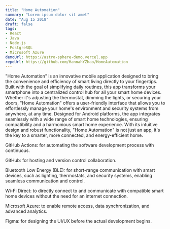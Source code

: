 ```yaml
---
title: "Home Automation"
summary: "Lorem ipsum dolor sit amet"
date: "Aug 15 2018"
draft: false
tags:
- React
- Java
- Node.js
- PostgreSQL
- Microsoft Azure
demoUrl: https://astro-sphere-demo.vercel.app
repoUrl: https://github.com/HannahYZhao/HomeAutomation
---
```


"Home Automation" is an innovative mobile application designed to bring the convenience and efficiency of smart living directly to your fingertips. Built with the goal of simplifying daily routines, this app transforms your smartphone into a centralized control hub for all your smart home devices. Whether it's adjusting the thermostat, dimming the lights, or securing your doors, "Home Automation" offers a user-friendly interface that allows you to effortlessly manage your home's environment and security systems from anywhere, at any time. Designed for Android platforms, the app integrates seamlessly with a wide range of smart home technologies, ensuring compatibility and a harmonious smart home experience. With its intuitive design and robust functionality, "Home Automation" is not just an app, it's the key to a smarter, more connected, and energy-efficient home.

GitHub Actions: for automating the software development process with continuous.

GitHub: for hosting and version control collaboration.

Bluetooth Low Energy (BLE): for short-range communication with smart devices, such as lighting, thermostats, and security systems, enabling seamless communication and control.

Wi-Fi Direct: to directly connect to and communicate with compatible smart home devices without the need for an internet connection.

Microsoft Azure: to enable remote access, data synchronization, and advanced analytics.

Figma: for designing the UI/UX before the actual development begins.
